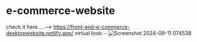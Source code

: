 # e-commerce-website
check it here.....--> https://front-end-e-commerce-desktopwebsite.netlify.app/
virtual look: -
![Screenshot 2024-09-11 074538](https://github.com/user-attachments/assets/6f11ff80-2dde-4b8d-980f-7cd75b0afcc8)

